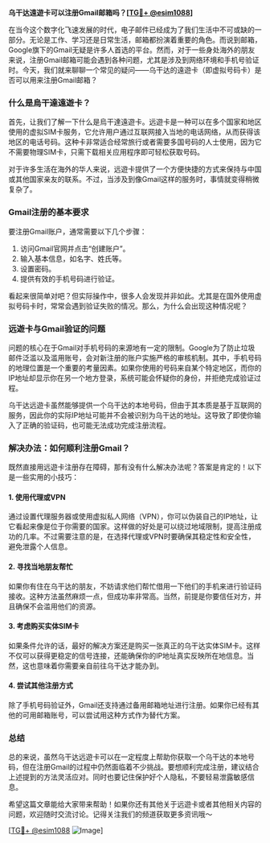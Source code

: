 **乌干达遠遊卡可以注册Gmail邮箱吗？[[TG💪+ @esim1088](https://t.me/s/esim1088)]**

在当今这个数字化飞速发展的时代，电子邮件已经成为了我们生活中不可或缺的一部分。无论是工作、学习还是日常生活，邮箱都扮演着重要的角色。而说到邮箱，Google旗下的Gmail无疑是许多人首选的平台。然而，对于一些身处海外的朋友来说，注册Gmail邮箱可能会遇到各种问题，尤其是涉及到网络环境和手机号验证时。今天，我们就来聊聊一个常见的疑问——乌干达的遠遊卡（即虚拟号码卡）是否可以用来注册Gmail邮箱？

### **什么是烏干達遠遊卡？**

首先，让我们了解一下什么是烏干達遠遊卡。远遊卡是一种可以在多个国家和地区使用的虚拟SIM卡服务，它允许用户通过互联网接入当地的电话网络，从而获得该地区的电话号码。这种卡非常适合经常旅行或者需要多国号码的人士使用，因为它不需要物理SIM卡，只需下载相关应用程序即可轻松获取号码。

对于许多生活在海外的华人来说，远遊卡提供了一个方便快捷的方式来保持与中国或其他国家亲友的联系。不过，当涉及到像Gmail这样的服务时，事情就变得稍微复杂了。

### **Gmail注册的基本要求**

要注册Gmail账户，通常需要以下几个步骤：

1. 访问Gmail官网并点击“创建账户”。
2. 输入基本信息，如名字、姓氏等。
3. 设置密码。
4. 提供有效的手机号码进行验证。

看起来很简单对吧？但实际操作中，很多人会发现并非如此。尤其是在国外使用虚拟号码卡时，常常会遇到验证失败的情况。那么，为什么会出现这种情况呢？

### **远遊卡与Gmail验证的问题**

问题的核心在于Gmail对手机号码的来源地有一定的限制。Google为了防止垃圾邮件泛滥以及滥用账号，会对新注册的账户实施严格的审核机制。其中，手机号码的地理位置是一个重要的考量因素。如果你使用的号码来自某个特定地区，而你的IP地址却显示你在另一个地方登录，系统可能会怀疑你的身份，并拒绝完成验证过程。

乌干达远遊卡虽然能够提供一个乌干达的本地号码，但由于其本质是基于互联网的服务，因此你的实际IP地址可能并不会被识别为乌干达的地址。这导致了即使你输入了正确的验证码，也可能无法成功完成注册流程。

### **解决办法：如何顺利注册Gmail？**

既然直接用远遊卡注册存在障碍，那有没有什么解决办法呢？答案是肯定的！以下是一些实用的小技巧：

#### **1. 使用代理或VPN**
通过设置代理服务器或使用虚拟私人网络（VPN），你可以伪装自己的IP地址，让它看起来像是位于你需要的国家。这样做的好处是可以绕过地域限制，提高注册成功的几率。不过需要注意的是，在选择代理或VPN时要确保其稳定性和安全性，避免泄露个人信息。

#### **2. 寻找当地朋友帮忙**
如果你有住在乌干达的朋友，不妨请求他们帮忙借用一下他们的手机来进行验证码接收。这种方法虽然麻烦一点，但成功率非常高。当然，前提是你要信任对方，并且确保不会滥用他们的资源。

#### **3. 考虑购买实体SIM卡**
如果条件允许的话，最好的解决方案还是购买一张真正的乌干达实体SIM卡。这样不仅可以获得更稳定的信号连接，还能确保你的IP地址真实反映所在地信息。当然，这也意味着你需要亲自前往乌干达才能办到。

#### **4. 尝试其他注册方式**
除了手机号码验证外，Gmail还支持通过备用邮箱地址进行注册。如果你已经有其他的可用邮箱账号，可以尝试用这种方式作为替代方案。

### **总结**

总的来说，虽然乌干达远遊卡可以在一定程度上帮助你获取一个乌干达的本地号码，但在注册Gmail的过程中仍然面临着不少挑战。要想顺利完成注册，建议结合上述提到的方法灵活应对。同时也要记住保护好个人隐私，不要轻易泄露敏感信息。

希望这篇文章能给大家带来帮助！如果你还有其他关于远遊卡或者其他相关内容的问题，欢迎随时交流讨论。记得关注我们的频道获取更多资讯哦～

[[TG💪+ @esim1088](https://t.me/s/esim1088) ![Image](https://i.postimg.cc/4NQfJmqS/Snipaste-2025-05-13-00-14-12.png)]